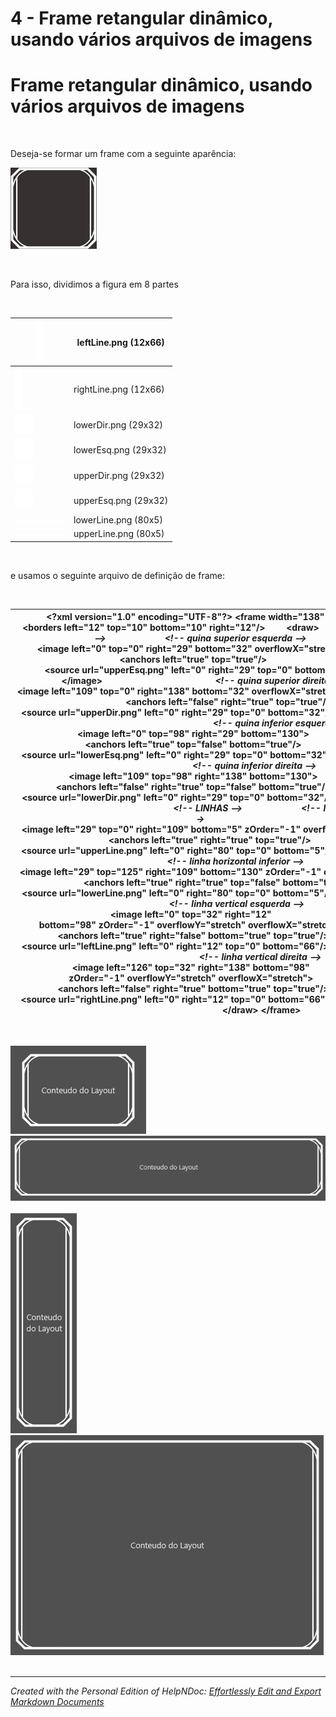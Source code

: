 # 4 - Frame retangular dinâmico, usando vários arquivos de imagens

# Frame retangular dinâmico, usando vários arquivos de imagens

&nbsp;

Deseja-se formar um frame com a seguinte aparência:

![Image](<lib/NewItem149.png>)

&nbsp;

Para isso, dividimos a figura em 8 partes

&nbsp;

| ![Image](<lib/leftLine.png>) | leftLine.png (12x66) |
| --- | --- |
| ![Image](<lib/rightLine.png>) | rightLine.png (12x66) |
| ![Image](<lib/lowerDir.png>) | lowerDir.png (29x32) |
| ![Image](<lib/lowerEsq.png>) | lowerEsq.png (29x32) |
| ![Image](<lib/upperDir.png>) | upperDir.png (29x32) |
| ![Image](<lib/upperEsq.png>) | upperEsq.png (29x32) |
| ![Image](<lib/lowerLine.png>) | lowerLine.png (80x5) |
| ![Image](<lib/upperLine.png>) | upperLine.png (80x5) |


&nbsp;

e usamos o seguinte arquivo de definição de frame:

&nbsp;

| **\<?xml** version="1.0" encoding="UTF-8"**?\>** **\<frame** width="138" height="130"**\>**         **\<borders** left="12" top="10" bottom="10" right="12"**/\>**         **\<draw\>**                         *\<\!-- QUINAS --\>*                         *\<\!-- quina superior esquerda --\>*                         **\<image** left="0" top="0" right="29" bottom="32" overflowX="stretch"**\>**                                 **\<anchors** left="true" top="true"**/\>**                                 **\<source** url="upperEsq.png" left="0" right="29" top="0" bottom="32"**/\>**                         **\</image\>**                                                *\<\!-- quina superior direita --\>*                        **\<image** left="109" top="0" right="138" bottom="32" overflowX="stretch" overflowY="stretch"**\>**                                 **\<anchors** left="false" right="true" top="true"**/\>**                                 **\<source** url="upperDir.png" left="0" right="29" top="0" bottom="32"**/\>**                         **\</image\>**                                                                       *\<\!-- quina inferior esquerda --\>*                         **\<image** left="0" top="98" right="29" bottom="130"**\>**                                 **\<anchors** left="true" top="false" bottom="true"**/\>**                                 **\<source** url="lowerEsq.png" left="0" right="29" top="0" bottom="32"**/\>**                         **\</image\>**                                               *\<\!-- quina inferior direita --\>*                         **\<image** left="109" top="98" right="138" bottom="130"**\>**                                 **\<anchors** left="false" right="true" top="false" bottom="true"**/\>**                                 **\<source** url="lowerDir.png" left="0" right="29" top="0" bottom="32"**/\>**                         **\</image\>**                                                                     *\<\!-- LINHAS --\>*                         *\<\!-- linha horizontal superior --\>*                         **\<image** left="29" top="0" right="109" bottom="5" zOrder="-1" overflowX="stretch"**\>**                                 **\<anchors** left="true" right="true" top="true"**/\>**                                 **\<source** url="upperLine.png" left="0" right="80" top="0" bottom="5"**/\>**                         **\</image\>**                                *\<\!-- linha horizontal inferior --\>*                         **\<image** left="29" top="125" right="109" bottom="130" zOrder="-1" overflowX="stretch"**\>**                                 **\<anchors** left="true" right="true" top="false" bottom="true"**/\>**                                 **\<source** url="lowerLine.png" left="0" right="80" top="0" bottom="5"**/\>**                         **\</image\>**                                 *\<\!-- linha vertical esquerda --\>*                         **\<image** left="0" top="32" right="12" &nbsp; &nbsp; &nbsp; &nbsp; &nbsp; &nbsp; &nbsp; &nbsp; &nbsp; &nbsp; &nbsp; &nbsp; &nbsp; &nbsp; &nbsp; &nbsp; bottom="98" zOrder="-1" overflowY="stretch" overflowX="stretch"**\>**                                 **\<anchors** left="true" right="false" bottom="true" top="true"**/\>**                                 **\<source** url="leftLine.png" left="0" right="12" top="0" bottom="66"**/\>**                         **\</image\>**                                                       *\<\!-- linha vertical direita --\>*                         **\<image** left="126" top="32" right="138" bottom="98" &nbsp; &nbsp; &nbsp; &nbsp; &nbsp; &nbsp; &nbsp; &nbsp; &nbsp; &nbsp; &nbsp; &nbsp; &nbsp; &nbsp; &nbsp; &nbsp; zOrder="-1" overflowY="stretch" overflowX="stretch"**\>**                                 **\<anchors** left="false" right="true" bottom="true" top="true"**/\>**                                 **\<source** url="rightLine.png" left="0" right="12" top="0" bottom="66"**/\>**                         **\</image\>**                                **\</draw\>** **\</frame\>** |
| --- |


&nbsp;

![Image](<lib/NewItem150.png>) &nbsp; &nbsp; ![Image](<lib/NewItem151.png>)\
\
![Image](<lib/NewItem152.png>)&nbsp; &nbsp; &nbsp; &nbsp; ![Image](<lib/NewItem153.png>)\
&nbsp;


***
_Created with the Personal Edition of HelpNDoc: [Effortlessly Edit and Export Markdown Documents](<https://www.helpndoc.com/feature-tour/markdown-import-export-using-helpndoc-help-authoring-tool/>)_
